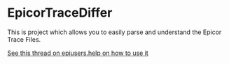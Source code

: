 # EpicorTraceDiffer
This is project which allows you to easily parse and understand the Epicor Trace Files.

[See this thread on epiusers.help on how to use it](https://www.epiusers.help/t/trace-helper-utility-for-epicor-erp-10/)
